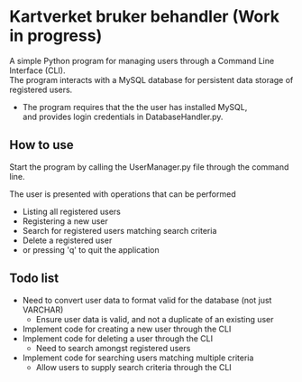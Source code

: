 # Kartverket bruker behandler (Work in progress)


A simple Python program for managing users through a Command Line Interface (CLI).<br>
The program interacts with a MySQL database for persistent data storage of registered users.

* The program requires that the the user has installed MySQL,<br>
  and provides login credentials in DatabaseHandler.py.

## How to use

Start the program by calling the UserManager.py file through the command line.

The user is presented with operations that can be performed
* Listing all registered users
* Registering a new user
* Search for registered users matching search criteria
* Delete a registered user
* or pressing 'q' to quit the application


## Todo list

* Need to convert user data to format valid for the database (not just VARCHAR)
  * Ensure user data is valid, and not a duplicate of an existing user
* Implement code for creating a new user through the CLI
* Implement code for deleting a user through the CLI
  * Need to search amongst registered users
* Implement code for searching users matching multiple criteria
  * Allow users to supply search criteria through the CLI
  
